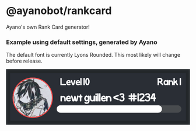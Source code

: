 # @ayanobot/rankcard

Ayano's own Rank Card generator!

### Example using default settings, generated by Ayano

The default font is currently Lyons Rounded. This most likely will change before release.

<img src="https://github.com/ayanobot/rankcard/raw/main/RankCard.png">
